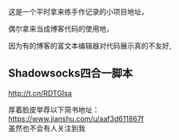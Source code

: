 这是一个平时拿来练手作记录的小项目地址，  

偶尔拿来当成博客代码的使用地，  

因为有的博客的富文本编辑器对代码展示真的不友好,  
## Shadowsocks四合一脚本
http://t.cn/RDTGIsa

厚着脸皮举荐以下简书地址：  
https://www.jianshu.com/u/aaf3d611867f  
虽然也不会有人关注到我  

